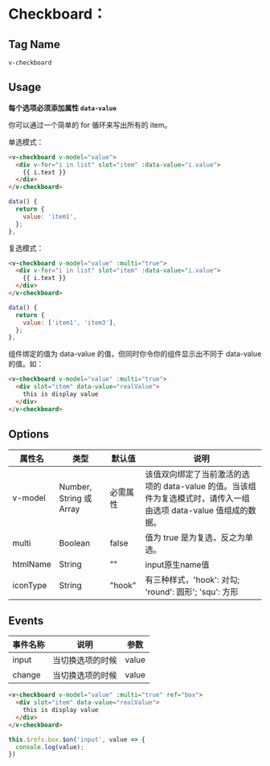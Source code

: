 # Checkboard：

## Tag Name

`v-checkboard`

## Usage

**每个选项必须添加属性 `data-value`**

你可以通过一个简单的 for 循环来写出所有的 item。

单选模式：
```html
<v-checkboard v-model="value">
  <div v-for="i in list" slot="item" :data-value="i.value">
    {{ i.text }}
  </div>
</v-checkboard>
```
```js
data() {
  return {
    value: 'item1',
  };
},
```

复选模式：
```html
<v-checkboard v-model="value" :multi="true">
  <div v-for="i in list" slot="item" :data-value="i.value">
    {{ i.text }}
  </div>
</v-checkboard>
```
```js
data() {
  return {
    value: ['item1', 'item3'],
  };
},
```

组件绑定的值为 data-value 的值，但同时你令你的组件显示出不同于 data-value 的值。如：
```html
<v-checkboard v-model="value" :multi="true">
  <div slot="item" data-value="realValue">
    this is display value
  </div>
</v-checkboard>
```




## Options

| 属性名 | 类型 | 默认值 | 说明 |
| ---- | ---- | ---- | ---- |
| v-model | Number, String 或 Array | 必需属性 | 该值双向绑定了当前激活的选项的 data-value 的值。当该组件为复选模式时，请传入一组由选项 data-value 值组成的数据。|
| multi | Boolean | false | 值为 true 是为复选，反之为单选。|
| htmlName | String | "" | input原生name值 |
| iconType | String | "hook" | 有三种样式，'hook': 对勾; 'round': 圆形'; 'squ': 方形 |

## Events
| 事件名称 | 说明 | 参数 |
| --- | --- | --- |
| input | 当切换选项的时候 | value |
| change | 当切换选项的时候 | value |

```html
<v-checkboard v-model="value" :multi="true" ref="box">
  <div slot="item" data-value="realValue">
    this is display value
  </div>
</v-checkboard>
```
```js
this.$refs.box.$on('input', value => {
  console.log(value);
})
```
